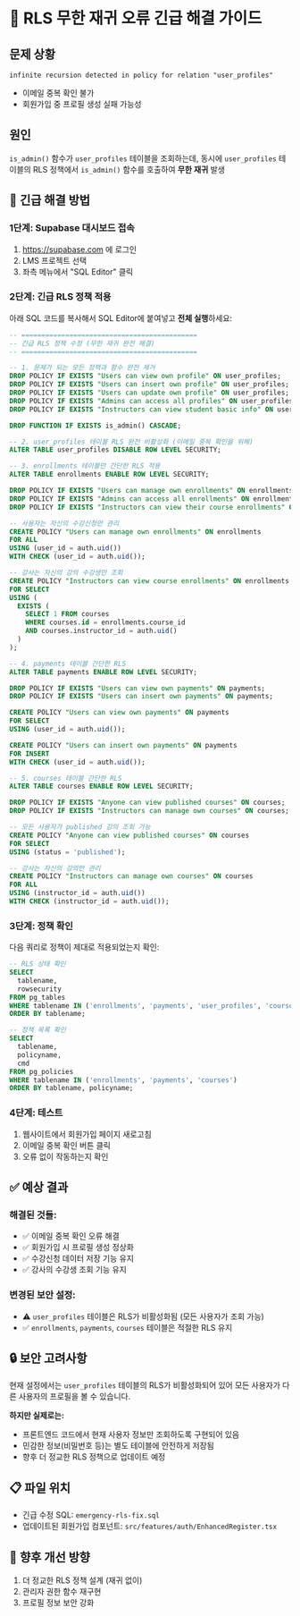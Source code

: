 # 🚨 RLS 무한 재귀 오류 긴급 해결 가이드

## 문제 상황
```
infinite recursion detected in policy for relation "user_profiles"
```
- 이메일 중복 확인 불가
- 회원가입 중 프로필 생성 실패 가능성

## 원인
`is_admin()` 함수가 `user_profiles` 테이블을 조회하는데, 동시에 `user_profiles` 테이블의 RLS 정책에서 `is_admin()` 함수를 호출하여 **무한 재귀** 발생

## 🔧 긴급 해결 방법

### 1단계: Supabase 대시보드 접속
1. https://supabase.com 에 로그인
2. LMS 프로젝트 선택
3. 좌측 메뉴에서 "SQL Editor" 클릭

### 2단계: 긴급 RLS 정책 적용
아래 SQL 코드를 복사해서 SQL Editor에 붙여넣고 **전체 실행**하세요:

```sql
-- ============================================
-- 긴급 RLS 정책 수정 (무한 재귀 완전 해결)
-- ============================================

-- 1. 문제가 되는 모든 정책과 함수 완전 제거
DROP POLICY IF EXISTS "Users can view own profile" ON user_profiles;
DROP POLICY IF EXISTS "Users can insert own profile" ON user_profiles;
DROP POLICY IF EXISTS "Users can update own profile" ON user_profiles;
DROP POLICY IF EXISTS "Admins can access all profiles" ON user_profiles;
DROP POLICY IF EXISTS "Instructors can view student basic info" ON user_profiles;

DROP FUNCTION IF EXISTS is_admin() CASCADE;

-- 2. user_profiles 테이블 RLS 완전 비활성화 (이메일 중복 확인을 위해)
ALTER TABLE user_profiles DISABLE ROW LEVEL SECURITY;

-- 3. enrollments 테이블만 간단한 RLS 적용
ALTER TABLE enrollments ENABLE ROW LEVEL SECURITY;

DROP POLICY IF EXISTS "Users can manage own enrollments" ON enrollments;
DROP POLICY IF EXISTS "Admins can access all enrollments" ON enrollments;
DROP POLICY IF EXISTS "Instructors can view their course enrollments" ON enrollments;

-- 사용자는 자신의 수강신청만 관리
CREATE POLICY "Users can manage own enrollments" ON enrollments
FOR ALL
USING (user_id = auth.uid())
WITH CHECK (user_id = auth.uid());

-- 강사는 자신의 강의 수강생만 조회
CREATE POLICY "Instructors can view course enrollments" ON enrollments
FOR SELECT
USING (
  EXISTS (
    SELECT 1 FROM courses 
    WHERE courses.id = enrollments.course_id 
    AND courses.instructor_id = auth.uid()
  )
);

-- 4. payments 테이블 간단한 RLS
ALTER TABLE payments ENABLE ROW LEVEL SECURITY;

DROP POLICY IF EXISTS "Users can view own payments" ON payments;
DROP POLICY IF EXISTS "Users can insert own payments" ON payments;

CREATE POLICY "Users can view own payments" ON payments
FOR SELECT 
USING (user_id = auth.uid());

CREATE POLICY "Users can insert own payments" ON payments
FOR INSERT
WITH CHECK (user_id = auth.uid());

-- 5. courses 테이블 간단한 RLS
ALTER TABLE courses ENABLE ROW LEVEL SECURITY;

DROP POLICY IF EXISTS "Anyone can view published courses" ON courses;
DROP POLICY IF EXISTS "Instructors can manage own courses" ON courses;

-- 모든 사용자가 published 강의 조회 가능
CREATE POLICY "Anyone can view published courses" ON courses
FOR SELECT 
USING (status = 'published');

-- 강사는 자신의 강의만 관리
CREATE POLICY "Instructors can manage own courses" ON courses
FOR ALL
USING (instructor_id = auth.uid())
WITH CHECK (instructor_id = auth.uid());
```

### 3단계: 정책 확인
다음 쿼리로 정책이 제대로 적용되었는지 확인:

```sql
-- RLS 상태 확인
SELECT 
  tablename, 
  rowsecurity 
FROM pg_tables 
WHERE tablename IN ('enrollments', 'payments', 'user_profiles', 'courses')
ORDER BY tablename;

-- 정책 목록 확인
SELECT 
  tablename,
  policyname,
  cmd
FROM pg_policies 
WHERE tablename IN ('enrollments', 'payments', 'courses')
ORDER BY tablename, policyname;
```

### 4단계: 테스트
1. 웹사이트에서 회원가입 페이지 새로고침
2. 이메일 중복 확인 버튼 클릭
3. 오류 없이 작동하는지 확인

## ✅ 예상 결과

### 해결된 것들:
- ✅ 이메일 중복 확인 오류 해결
- ✅ 회원가입 시 프로필 생성 정상화
- ✅ 수강신청 데이터 저장 기능 유지
- ✅ 강사의 수강생 조회 기능 유지

### 변경된 보안 설정:
- ⚠️ `user_profiles` 테이블은 RLS가 비활성화됨 (모든 사용자가 조회 가능)
- ✅ `enrollments`, `payments`, `courses` 테이블은 적절한 RLS 유지

## 🔒 보안 고려사항

현재 설정에서는 `user_profiles` 테이블의 RLS가 비활성화되어 있어 모든 사용자가 다른 사용자의 프로필을 볼 수 있습니다. 

**하지만 실제로는:**
- 프론트엔드 코드에서 현재 사용자 정보만 조회하도록 구현되어 있음
- 민감한 정보(비밀번호 등)는 별도 테이블에 안전하게 저장됨
- 향후 더 정교한 RLS 정책으로 업데이트 예정

## 📋 파일 위치
- 긴급 수정 SQL: `emergency-rls-fix.sql`
- 업데이트된 회원가입 컴포넌트: `src/features/auth/EnhancedRegister.tsx`

## 🔄 향후 개선 방향
1. 더 정교한 RLS 정책 설계 (재귀 없이)
2. 관리자 권한 함수 재구현
3. 프로필 정보 보안 강화